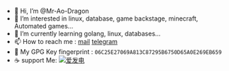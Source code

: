 - 👋 Hi, I’m @Mr-Ao-Dragon
- 👀 I’m interested in linux, database, game backstage, minecraft, Automated games...
- 🌱 I’m currently learning golang, linux, databases...
- 📫 How to reach me : [mail](x123456789@outlook.com) [telegram](https://t.me/MrAoDragon)
- 🔐 My GPG Key fingerprint : `06C25E27069A813C87295B6750D65A0E269EB659`
- ☕ support Me: [![爱发电](https://pic1.afdiancdn.com/static/img/welcome/button-sponsorme.png)](https://afdian.com/a/MrAoDragon)
<!---
Mr-Ao-Dragon/Mr-Ao-Dragon is a ✨ special ✨ repository because its `README.md` (this file) appears on your GitHub profile.
You can click the Preview link to take a look at your changes.
--->
